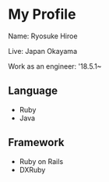# My Profile
Name: Ryosuke Hiroe

Live: Japan Okayama

Work as an engineer: '18.5.1~

## Language
* Ruby
* Java

## Framework
* Ruby on Rails
* DXRuby
